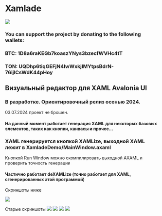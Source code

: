 # Xamlade

![](https://i.postimg.cc/CxntPGB6/Xamlade2.png)
### You can support the project by donating to the following wallets:
### BTC: 1D8a6raKEGb7koaszYNys3bzecfWVHc4tT
### TON: UQDhp6tiqGEFjN4lwWxkjIMYtpsBdrN-76ijICsWdK44pHoy

## Визуальный редактор для XAML Avalonia UI 
### В разработке. Ориентировочный релиз осенью 2024. 
03.07.2024 проект не брошен.
#### На данный момент работает генерация XAML для некоторых базовых элементов, таких как кнопки, канвасы и прочее...
### XAML генерируется кнопкой XAMLize, выходной XAML лежит в XamladeDemo/MainWindow.axaml
Кнопкой Run Window можно скомпилировать выходной AXAML и проверить точность генерации

#### Частично работает deXAMLize (точно работает для XAML, сгенерированных этой программой)

Скриншоты ниже

![](https://imgur.com/xLveMN0.png)

Старые скриншоты
![](https://i.postimg.cc/sftL05Fn/photo-2023-11-07-03-11-56.jpg)
![](https://i.postimg.cc/sfB8cwLQ/photo-2023-11-07-03-11-58.jpg)
![](https://i.postimg.cc/yYcGqWs7/2023-11-07-03-11-38.png)
![](https://i.postimg.cc/Tw35LQFh/2023-11-13-14-18-12.png)
